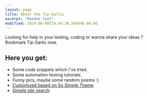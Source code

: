 ```yaml
---
layout: page
title: About the Tip Garlic
excerpt: "Random text"
modified: 2014-08-08T19:44:38.564948-04:00
---
```


Looking for help in your testing, coding or wanna share your ideas ? Bookmark Tip Garlic now.

## Here you get:

* Some code snippets which I've tried.
* Some automation testing tutorials.
* Funny pics, maybe some random poems :)
* [Customized based on So Simple Theme](https://mademistakes.com/)
* [Simple site search](https://github.com/christian-fei/Simple-Jekyll-Search)


